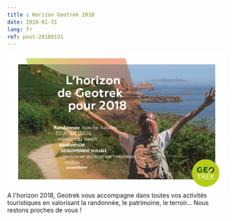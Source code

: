 ```yaml
---
title : Horizon Geotrek 2018
date: 2018-01-31
lang: fr
ref: post-20180131
---
```

<img style="max-width: 100%;" src="/assets/img/2018-02-12-Geotrek-voeux-2018.png"><br>
A l'horizon 2018, Geotrek vous accompagne dans toutes vos activités touristiques en valorisant la randonnée, le patrimoine, le terroir...
Nous restons proches de vous !
